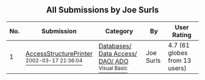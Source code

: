 ﻿<div align="center">

## All Submissions by Joe Surls

</div>

No.  | Submission | Category | By   | User Rating
---- | ---------- | -------- | ---- | -----------
1 | [AccessStructurePrinter<br /><sup>2002-03-17 21:36:04</sup>](https://github.com/Planet-Source-Code/joe-surls-accessstructureprinter__1-32795) | [Databases/ Data Access/ DAO/ ADO<br /><sup>Visual Basic</sup>](../ByCategory/databases-data-access-dao-ado__1-6.md) | Joe Surls | 4.7 (61 globes from 13 users)
